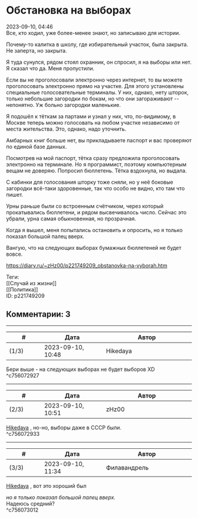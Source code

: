 Обстановка на выборах
=====================

  
2023-09-10, 04:46  
 Все, кто ходил, уже более-менее знают, но записываю для истории.   
   
 Почему-то калитка в школу, где избирательный участок, была закрыта. Не заперта, но закрыта.   
   
 Я туда сунулся, рядом стоял охранник, он спросил, я на выборы или нет. Я сказал что да. Меня пропустили.   
   
 Если вы не проголосовали электронно через интернет, то вы можете проголосовать электронно прямо на участке. Для этого установлены специальные голосовательные терминалы. У них, однако, нету шторок, только небольшие загородки по бокам, но что они загораживают -- непонятно. Уж больно загородки маленькие.   
   
 Я подошёл к тёткам за партами и узнал у них, что, по-видимому, в Москве теперь можно голосовать на любом участке независимо от места жительства. Это, однако, надо уточнить.   
   
 Амбарных книг больше нет, вы прикладываете паспорт и вас проверяют по единой базе данных.   
   
 Посмотрев на мой паспорт, тётка сразу предложила проголосовать электронно на терминале. Но я программист, поэтому компьютерным вещам не доверяю. Попросил бюллетень. Тётка вздохнула, но выдала.   
   
 С кабинки для голосования шторку тоже сняли, но у неё боковые загородки всё-таки здоровенные, так что особо не видно, кто там что пишет.   
   
 Урны раньше были со встроенным счётчиком, через который прокатывались бюллетени, и рядом высвечивалось число. Сейчас это убрали, урна самая обыкновенная, но прозрачная.   
   
 Когда я вышел, меня попытались остановить и опросить, но я только показал большой палец вверх.   
   
 Вангую, что на следующих выборах бумажных бюллетеней не будет вовсе.   
  
<https://diary.ru/~zHz00/p221749209_obstanovka-na-vyborah.htm>  
  
Теги:  
[[Случай из жизни]]  
[[Политика]]  
ID: p221749209  


Комментарии: 3
--------------

  


---



|         #         |              Дата              |                     Автор                     |           ID           |
| --- | --- | --- | --- |
| (1/3) | 2023-09-10, 10:48 | Hikedaya | c756072927 |

  
 Бери выше - на следующих выборах не будет выборов XD   
 ^c756072927

---



|         #         |              Дата              |                     Автор                     |           ID           |
| --- | --- | --- | --- |
| (2/3) | 2023-09-10, 10:51 | zHz00 | c756072933 |

  
  [Hikedaya](https://hikedaya.diary.ru "Записная книжка")  , но-но, выборы даже в СССР были.   
 ^c756072933

---



|         #         |              Дата              |                     Автор                     |           ID           |
| --- | --- | --- | --- |
| (3/3) | 2023-09-10, 11:34 | Филавандрель | c756073012 |

  
  [Hikedaya](https://hikedaya.diary.ru "Записная книжка")  , вот это хороший был   
   
  *но я только показал большой палец вверх.*    
 Надеюсь средний?   
 ^c756073012